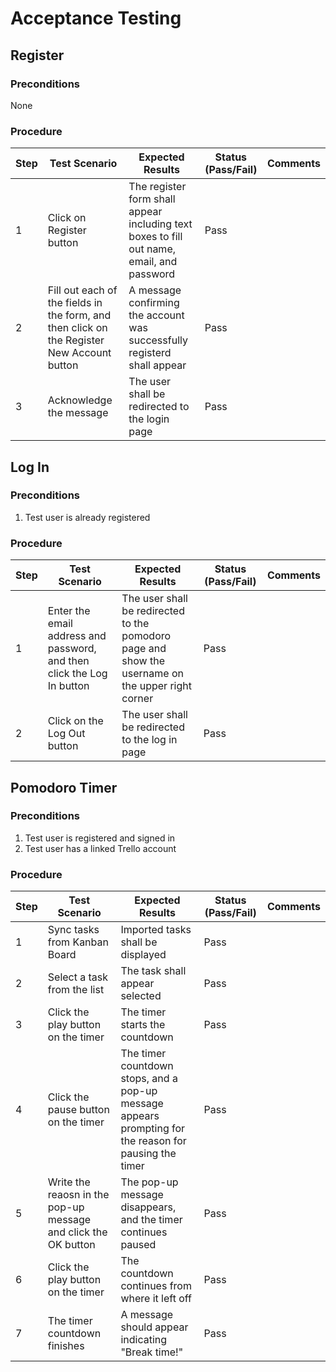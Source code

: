 # Acceptance Testing

## Register

### Preconditions
None

### Procedure
| Step | Test Scenario | Expected Results | Status (Pass/Fail) | Comments |
| ---- | ------------- | ---------------- | ------------------ | -------- |
| 1    | Click on Register button | The register form shall appear including text boxes to fill out name, email, and password | Pass |  |
| 2    | Fill out each of the fields in the form, and then click on the Register New Account button | A message confirming the account was successfully registerd shall appear | Pass |  |
| 3    | Acknowledge the message | The user shall be redirected to the login page | Pass |  |

## Log In

### Preconditions
1. Test user is already registered

### Procedure
| Step | Test Scenario | Expected Results | Status (Pass/Fail) | Comments |
| ---- | ------------- | ---------------- | ------------------ | -------- |
| 1    | Enter the email address and password, and then click the Log In button | The user shall be redirected to the pomodoro page and show the username on the upper right corner | Pass |  |
| 2    | Click on the Log Out button | The user shall be redirected to the log in page | Pass |  |

## Pomodoro Timer

### Preconditions
1. Test user is registered and signed in
2. Test user has a linked Trello account

### Procedure
| Step | Test Scenario | Expected Results | Status (Pass/Fail) | Comments |
| ---- | ------------- | ---------------- | ------------------ | -------- |
| 1    | Sync tasks from Kanban Board | Imported tasks shall be displayed | Pass |  |
| 2    | Select a task from the list | The task shall appear selected | Pass |  |
| 3    | Click the play button on the timer | The timer starts the countdown | Pass |  |
| 4    | Click the pause button on the timer | The timer countdown stops, and a pop-up message appears prompting for the reason for pausing the timer | Pass |  |
| 5    | Write the reaosn in the pop-up message and click the OK button | The pop-up message disappears, and the timer continues paused | Pass |  |
| 6    | Click the play button on the timer | The countdown continues from where it left off | Pass |  |
| 7    | The timer countdown finishes | A message should appear indicating "Break time!" | Pass |  |
